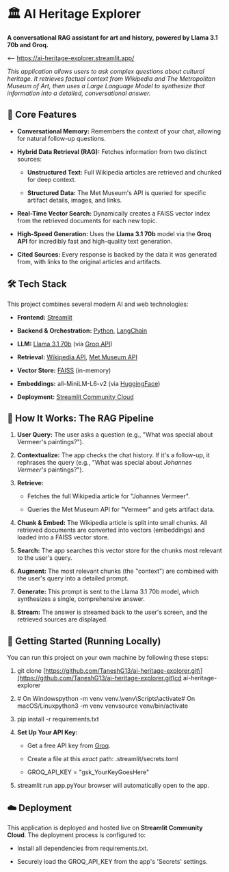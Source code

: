 
🏛️ AI Heritage Explorer
========================

**A conversational RAG assistant for art and history, powered by Llama 3.1 70b and Groq.**

<-- https://ai-heritage-explorer.streamlit.app/

_This application allows users to ask complex questions about cultural heritage. It retrieves factual context from Wikipedia and The Metropolitan Museum of Art, then uses a Large Language Model to synthesize that information into a detailed, conversational answer._

🌟 Core Features
----------------

*   **Conversational Memory:** Remembers the context of your chat, allowing for natural follow-up questions.
    
*   **Hybrid Data Retrieval (RAG):** Fetches information from two distinct sources:
    
    *   **Unstructured Text:** Full Wikipedia articles are retrieved and chunked for deep context.
        
    *   **Structured Data:** The Met Museum's API is queried for specific artifact details, images, and links.
        
*   **Real-Time Vector Search:** Dynamically creates a FAISS vector index from the retrieved documents for each new topic.
    
*   **High-Speed Generation:** Uses the **Llama 3.1 70b** model via the **Groq API** for incredibly fast and high-quality text generation.
    
*   **Cited Sources:** Every response is backed by the data it was generated from, with links to the original articles and artifacts.
    

🛠️ Tech Stack
--------------

This project combines several modern AI and web technologies:

*   **Frontend:** [Streamlit](https://streamlit.io/)
    
*   **Backend & Orchestration:** [Python](https://www.python.org/), [LangChain](https://www.langchain.com/)
    
*   **LLM:** [Llama 3.1 70b](https://llama.meta.com/) (via [Groq API](https://groq.com/))
    
*   **Retrieval:** [Wikipedia API](https://pypi.org/project/wikipedia/), [Met Museum API](https://metmuseum.github.io/)
    
*   **Vector Store:** [FAISS](https://faiss.ai/) (in-memory)
    
*   **Embeddings:** all-MiniLM-L6-v2 (via [HuggingFace](https://huggingface.co/sentence-transformers/all-MiniLM-L6-v2))
    
*   **Deployment:** [Streamlit Community Cloud](https://streamlit.io/cloud)
    

🔄 How It Works: The RAG Pipeline
---------------------------------

1.  **User Query:** The user asks a question (e.g., "What was special about Vermeer's paintings?").
    
2.  **Contextualize:** The app checks the chat history. If it's a follow-up, it rephrases the query (e.g., "What was special about _Johannes Vermeer's_ paintings?").
    
3.  **Retrieve:**
    
    *   Fetches the full Wikipedia article for "Johannes Vermeer".
        
    *   Queries the Met Museum API for "Vermeer" and gets artifact data.
        
4.  **Chunk & Embed:** The Wikipedia article is split into small chunks. All retrieved documents are converted into vectors (embeddings) and loaded into a FAISS vector store.
    
5.  **Search:** The app searches this vector store for the chunks most relevant to the user's query.
    
6.  **Augment:** The most relevant chunks (the "context") are combined with the user's query into a detailed prompt.
    
7.  **Generate:** This prompt is sent to the Llama 3.1 70b model, which synthesizes a single, comprehensive answer.
    
8.  **Stream:** The answer is streamed back to the user's screen, and the retrieved sources are displayed.
    

🚀 Getting Started (Running Locally)
------------------------------------

You can run this project on your own machine by following these steps:

1.  git clone \[https://github.com/TaneshG13/ai-heritage-explorer.git\](https://github.com/TaneshG13/ai-heritage-explorer.git)cd ai-heritage-explorer
    
2.  \# On Windowspython -m venv venv.\\venv\\Scripts\\activate# On macOS/Linuxpython3 -m venv venvsource venv/bin/activate
    
3.  pip install -r requirements.txt
    
4.  **Set Up Your API Key:**
    
    *   Get a free API key from [Groq](https://groq.com/).
        
    *   Create a file at this _exact_ path: .streamlit/secrets.toml
        
    *   GROQ\_API\_KEY = "gsk\_YourKeyGoesHere"
        
5.  streamlit run app.pyYour browser will automatically open to the app.
    

☁️ Deployment
-------------

This application is deployed and hosted live on **Streamlit Community Cloud**. The deployment process is configured to:

*   Install all dependencies from requirements.txt.
    
*   Securely load the GROQ\_API\_KEY from the app's 'Secrets' settings.